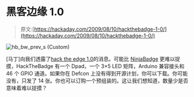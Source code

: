 # 黑客边缘 1.0

> 原文:[https://hackaday.com/2009/08/10/hackthebadge-1-0/](https://hackaday.com/2009/08/10/hackthebadge-1-0/)

![hb_bw_prev_s (Custom)](../Images/c1eda713685112fda7b88596cc6658c7.png "hb_bw_prev_s (Custom)")

[马丁]向我们透露了[hack the edge 1.0](http://www.igotu.com/hackthebadge/)的消息。可能比 [NinjaBadge](http://hackaday.com/2009/08/10/ninja-networks-party-badge/#comments) 更难以捉摸，HackTheBadge 有一个 Dpad，一个 3×5 LED 矩阵，Arduino 兼容接头和 46 个 GPIO 通道。如果你在 Defcon 上没有得到开源计划，你可以下载。你可能没有，只发了 14 张。你也可以订购一个预组装的。这让我们想知道，数量少是否意味着难以捉摸？